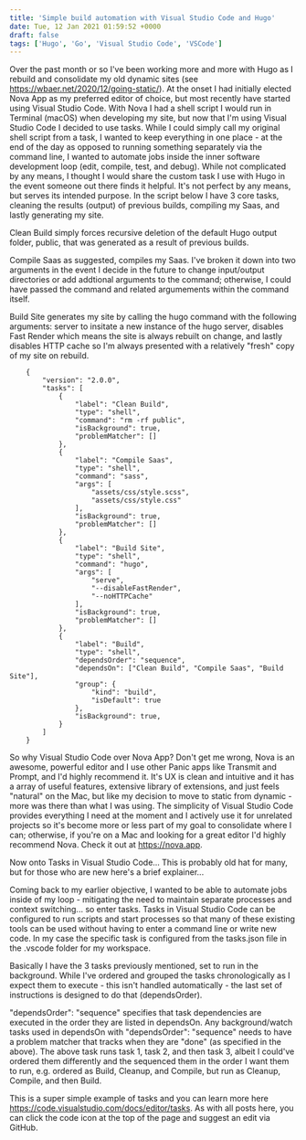 ```yaml
---
title: 'Simple build automation with Visual Studio Code and Hugo'
date: Tue, 12 Jan 2021 01:59:52 +0000
draft: false
tags: ['Hugo', 'Go', 'Visual Studio Code', 'VSCode']
---
```

Over the past month or so I've been working more and more with Hugo as I rebuild and consolidate my old dynamic sites (see https://wbaer.net/2020/12/going-static/).  At the onset I had initially elected Nova App as my preferred editor of choice, but most recently have started using Visual Studio Code.  With Nova I had a shell script I would run in Terminal (macOS) when developing my site, but now that I'm using Visual Studio Code I decided to use tasks.  While I could simply call my original shell script from a task, I wanted to keep everything in one place - at the end of the day as opposed to running something separately via the command line, I wanted to automate jobs inside the inner software development loop (edit, compile, test, and debug).  While not complicated by any means, I thought I would share the custom task I use with Hugo in the event someone out there finds it helpful.  It's not perfect by any means, but serves its intended purpose.  In the script below I have 3 core tasks, cleaning the results (output) of previous builds, compiling my Saas, and lastly generating my site.

Clean Build simply forces recursive deletion of the default Hugo output folder, public, that was generated as a result of previous builds.

Compile Saas as suggested, compiles my Saas.  I've broken it down into two arguments in the event I decide in the future to change input/output directories or add addtional arguments to the command; otherwise, I could have passed the command and related argumements within the command itself.

Build Site generates my site by calling the hugo command with the following arguments: server to insitate a new instance of the hugo server, disables Fast Render which means the site is always rebuilt on change, and lastly disables HTTP cache so I'm always presented with a relatively "fresh" copy of my site on rebuild.

        {
            "version": "2.0.0",
            "tasks": [
                {
                    "label": "Clean Build",
                    "type": "shell",
                    "command": "rm -rf public",
                    "isBackground": true,
                    "problemMatcher": []
                },
                {
                    "label": "Compile Saas",
                    "type": "shell",
                    "command": "sass",
                    "args": [
                        "assets/css/style.scss",
                        "assets/css/style.css"
                    ],
                    "isBackground": true,
                    "problemMatcher": []
                },
                {
                    "label": "Build Site",
                    "type": "shell",
                    "command": "hugo",
                    "args": [
                        "serve",
                        "--disableFastRender",
                        "--noHTTPCache"
                    ],
                    "isBackground": true,
                    "problemMatcher": []
                },
                {
                    "label": "Build",
                    "type": "shell",
                    "dependsOrder": "sequence",
                    "dependsOn": ["Clean Build", "Compile Saas", "Build Site"],
                    "group": {
                        "kind": "build",
                        "isDefault": true
                    },
                    "isBackground": true,
                }
            ]
        }

So why Visual Studio Code over Nova App?  Don't get me wrong, Nova is an awesome, powerful editor and I use other Panic apps like Transmit and Prompt, and I'd highly recommend it.  It's UX is clean and intuitive and it has a array of useful features, extensive library of extensions, and just feels "natural" on the Mac, but like my decision to move to static from dynamic - more was there than what I was using.  The simplicity of Visual Studio Code provides everything I need at the moment and I actively use it for unrelated projects so it's become more or less part of my goal to consolidate where I can; otherwise, if you're on a Mac and looking for a great editor I'd highly recommend Nova.  Check it out at https://nova.app.

Now onto Tasks in Visual Studio Code...  This is probably old hat for many, but for those who are new here's a brief explainer...

Coming back to my earlier objective, I wanted to be able to automate jobs inside of my loop - mitigating the need to maintain separate processes and context switching... so enter tasks.  Tasks in Visual Studio Code can be configured to run scripts and start processes so that many of these existing tools can be used without having to enter a command line or write new code. In my case the specific task is configured from the tasks.json file in the .vscode folder for my workspace.

Basically I have the 3 tasks previously mentioned, set to run in the background.  While I've ordered and grouped the tasks chronologically as I expect them to execute - this isn't handled automatically - the last set of instructions is designed to do that (dependsOrder).

"dependsOrder": "sequence" specifies that task dependencies are executed in the order they are listed in dependsOn. Any background/watch tasks used in dependsOn with "dependsOrder": "sequence" needs to have a problem matcher that tracks when they are "done" (as specified in the above). The above task runs task 1, task 2, and then task 3, albeit I could've ordered them differently and the sequenced them in the order I want them to run, e.g. ordered as Build, Cleanup, and Compile, but run as Cleanup, Compile, and then Build.

This is a super simple example of tasks and you can learn more here https://code.visualstudio.com/docs/editor/tasks.  As with all posts here, you can click the code icon at the top of the page and suggest an edit via GitHub.